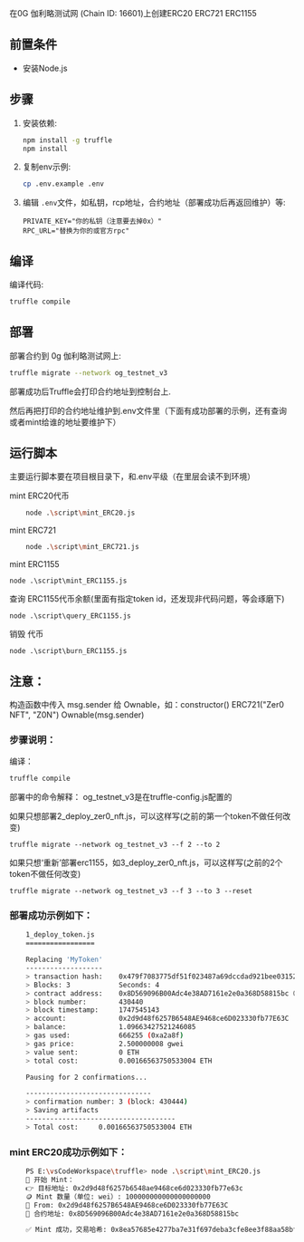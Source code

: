 
在0G 伽利略测试网 (Chain ID: 16601)上创建ERC20 ERC721 ERC1155

## 前置条件

*   安装Node.js

## 步骤

1.  安装依赖:
    ```bash
    npm install -g truffle
    npm install
    ```
2.  复制env示例:
    ```bash
    cp .env.example .env
    ```
3.  编辑 `.env`文件，如私钥，rcp地址，合约地址（部署成功后再返回维护）等:
    ```dotenv
    PRIVATE_KEY="你的私钥（注意要去掉0x）"
    RPC_URL="替换为你的或官方rpc"
    ```

## 编译

编译代码:

```bash
truffle compile
```

## 部署

部署合约到 0g 伽利略测试网上:

```bash
truffle migrate --network og_testnet_v3
```

部署成功后Truffle会打印合约地址到控制台上. 

然后再把打印的合约地址维护到.env文件里（下面有成功部署的示例，还有查询或者mint给谁的地址要维护下）

## 运行脚本
主要运行脚本要在项目根目录下，和.env平级（在里层会读不到环境）

mint ERC20代币
```bash
    node .\script\mint_ERC20.js
```
mint ERC721
```bash
    node .\script\mint_ERC721.js
```

mint ERC1155
```
node .\script\mint_ERC1155.js
```

查询 ERC1155代币余额(里面有指定token id，还发现非代码问题，等会琢磨下)
```
node .\script\query_ERC1155.js
```

销毁 代币
```
node .\script\burn_ERC1155.js 
```


## 注意：
构造函数中传入 msg.sender 给 Ownable，如：constructor() ERC721("Zer0 NFT", "Z0N") Ownable(msg.sender)

### 步骤说明：
编译：
```bash
truffle compile
```

部署中的命令解释：
og_testnet_v3是在truffle-config.js配置的

如果只想部署2_deploy_zer0_nft.js，可以这样写(之前的第一个token不做任何改变)
```
truffle migrate --network og_testnet_v3 --f 2 --to 2
```
如果只想‘重新’部署erc1155，如3_deploy_zer0_nft.js，可以这样写(之前的2个token不做任何改变)
```
truffle migrate --network og_testnet_v3 --f 3 --to 3 --reset
```

### 部署成功示例如下：
```bash
    1_deploy_token.js
    =================

    Replacing 'MyToken'
    -------------------
    > transaction hash:    0x479f7083775df51f023487a69dccdad921bee03152a8d09263247653249ff810
    > Blocks: 3            Seconds: 4
    > contract address:    0x8D569096B00Adc4e38AD7161e2e0a368D58815bc（这个就是你的合约地址）
    > block number:        430440
    > block timestamp:     1747545143
    > account:             0x2d9d48f6257B6548AE9468ce6D023330fb77E63C
    > balance:             1.09663427521246085
    > gas used:            666255 (0xa2a8f)
    > gas price:           2.500000008 gwei
    > value sent:          0 ETH
    > total cost:          0.00166563750533004 ETH

    Pausing for 2 confirmations...

    -------------------------------
    > confirmation number: 3 (block: 430444)
    > Saving artifacts
    -------------------------------------
    > Total cost:     0.00166563750533004 ETH
```
### mint ERC20成功示例如下：
```bash
    PS E:\vsCodeWorkspace\truffle> node .\script\mint_ERC20.js
    🚀 开始 Mint：
    👉 目标地址: 0x2d9d48f6257b6548ae9468ce6d023330fb77e63c
    🪙 Mint 数量（单位: wei）: 100000000000000000000
    🧾 From: 0x2d9d48f6257B6548AE9468ce6D023330fb77E63C
    📄 合约地址: 0x8D569096B00Adc4e38AD7161e2e0a368D58815bc

    ✅ Mint 成功，交易哈希: 0x8ea57685e4277ba7e31f697deba3cfe8ee3f88aa58bffdd782d603caa1a83265
```
